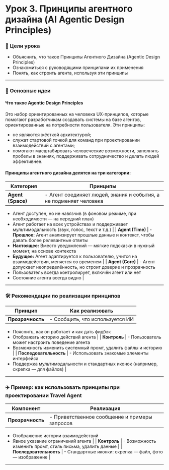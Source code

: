 # Урок 3. Принципы агентного дизайна (AI Agentic Design Principles)

### 🎯 Цели урока

* Объяснить, что такое Принципы Агентного Дизайна (Agentic Design Principles)
* Ознакомиться с руководящими принципами их применения
* Понять, как строить агента, используя эти принципы

---

### 🧠 Основные идеи

#### Что такое Agentic Design Principles

Это набор ориентированных на человека UX-принципов, которые помогают разработчикам создавать системы на базе агентов, ориентированные на потребности пользователя. Эти принципы:

* не являются жёсткой архитектурой;
* служат стартовой точкой для команд при проектировании взаимодействий с агентами;
* помогают масштабировать человеческие возможности, заполнять пробелы в знаниях, поддерживать сотрудничество и делать людей эффективнее.

#### Принципы агентного дизайна делятся на три категории:

| Категория         | Принципы                                                           |
| ----------------- | ------------------------------------------------------------------ |
| **Agent (Space)** | - Агент соединяет людей, знания и события, а не подменяет человека |

* Агент доступен, но не навязчив (в фоновом режиме, при необходимости — на передний план)
* Агент работает на всех устройствах и поддерживает мультимодальность (звук, голос, текст и т.д.) |
  \| **Agent (Time)** | - **Прошлое:** Агент анализирует прошлые данные и контекст, чтобы давать более релевантные ответы
* **Настоящее:** Вместо уведомлений — мягкие подсказки в нужный момент, на основе контекста
* **Будущее:** Агент адаптируется к пользователю, учится на взаимодействии, меняется со временем |
  \| **Agent (Core)** | - Агент допускает неопределённость, но строит доверие и прозрачность
* Пользователь всегда контролирует, включён агент или нет
* Состояние агента всегда видно |

---

### 🛠 Рекомендации по реализации принципов

| Принцип          | Как реализовать                 |
| ---------------- | ------------------------------- |
| **Прозрачность** | - Сообщить, что используется ИИ |

* Пояснить, как он работает и как дать фидбэк
* Отображать историю действий агента |
  \| **Контроль** | - Пользователь может настроить поведение агента
* Возможность изменить системный промт, удалить файлы и историю  |
  \| **Последовательность** | - Использовать знакомые элементы интерфейса
* Поддержка мультимодальности и стандартных иконок (например, скрепка — для файлов) |

---

### ✈️ Пример: как использовать принципы при проектировании Travel Agent

| Компонент        | Реализация                                    |
| ---------------- | --------------------------------------------- |
| **Прозрачность** | - Приветственное сообщение и примеры запросов |

* Отображение истории взаимодействий
* Явное указание ограничений агента |
  \| **Контроль** | - Возможность изменить промт, стиль письма, удалить данные  |
  \| **Последовательность** | - Стандартные иконки: скрепка — файл, фото — изображение  |

---
